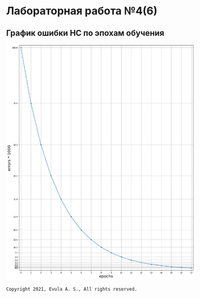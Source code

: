 # Лабораторная работа №4(6)

## График ошибки НС по эпохам обучения
![](graph.png)

```
Copyright 2021, Evula A. S., All rights reserved.
```